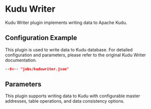 # Kudu Writer

Kudu Writer plugin implements writing data to Apache Kudu.

## Configuration Example

This plugin is used to write data to Kudu database. For detailed configuration and parameters, please refer to the original Kudu Writer documentation.

```json
--8<-- "jobs/kuduwriter.json"
```

## Parameters

This plugin supports writing data to Kudu with configurable master addresses, table operations, and data consistency options.